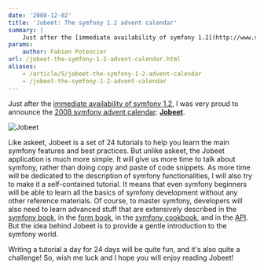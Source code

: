 ```yaml
---
date: '2008-12-02'
title: 'Jobeet: The symfony 1.2 advent calendar'
summary: |
    Just after the [immediate availability of symfony 1.2](http://www.symfony-project.org/blog/2008/12/01/symfony-1-2-is-already-available), I was very proud to announce the [2008 symfony advent calendar](http://www.symfony-project.org/blog/2008/12/01/do-you-know-jobeet): **[Jobeet](http://www.symfony-project.org/jobeet/1_2/en/)**.
params:
    author: Fabien Potencier
url: /jobeet-the-symfony-1-2-advent-calendar.html
aliases:
    - /article/5/jobeet-the-symfony-1-2-advent-calendar
    - /jobeet-the-symfony-1-2-advent-calendar
---
```


Just after the [immediate availability of symfony 1.2](http://www.symfony-project.org/blog/2008/12/01/symfony-1-2-is-already-available), I was very proud to announce the [2008 symfony advent calendar](http://www.symfony-project.org/blog/2008/12/01/do-you-know-jobeet): **[Jobeet](http://www.symfony-project.org/jobeet/1_2/en/)**.

![Jobeet](http://www.symfony-project.org/images/jobeet/flyer_2_220_100.png)

Like askeet, Jobeet is a set of 24 tutorials to help you learn the main symfony features and best practices. But unlike askeet,
the Jobeet application is much more simple. It will give us more time to talk about symfony, rather than doing copy and paste of code snippets.
As more time will be dedicated to the description of symfony functionalities, I will also try to make it a self-contained tutorial. It means that even symfony beginners will be able to learn all the basics
of symfony development without any other reference materials. Of course, to master symfony, developers will also need to learn
advanced stuff that are extensively described in the [symfony book](http://www.symfony-project.org/book/1_2/), in the [form book](http://www.symfony-project.org/book/forms/1_2/en/), in the [symfony cookbook](http://www.symfony-project.org/cookbook/1_2/en/), and in the [API](http://www.symfony-project.org/api/1_2/). But the idea behind Jobeet
is to provide a gentle introduction to the symfony world.

Writing a tutorial a day for 24 days will be quite fun, and it's also quite a challenge! So, wish me luck and I hope you will enjoy reading Jobeet!




